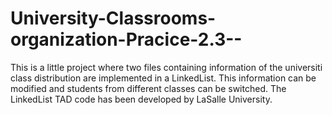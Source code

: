 # University-Classrooms-organization-Pracice-2.3--
This is a little project where two files containing information of the universiti class distribution are implemented in a LinkedList. This information can be modified and students from different classes can be switched. The LinkedList TAD code has been developed by LaSalle University.
